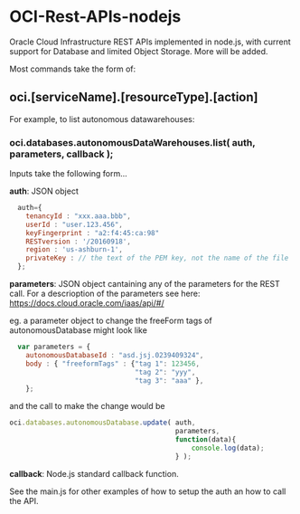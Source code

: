 # OCI-Rest-APIs-nodejs

Oracle Cloud Infrastructure REST APIs implemented in node.js, with current support for Database and limited Object Storage.  More will be added.

 Most commands take the form of:

## oci.[serviceName].[resourceType].[action]

For example, to list autonomous datawarehouses:

### oci.databases.autonomousDataWarehouses.list( auth, parameters, callback );
Inputs take the following form...

**auth**: JSON object 
```javascript
  auth={
    tenancyId : "xxx.aaa.bbb",
    userId : "user.123.456",
    keyFingerprint : "a2:f4:45:ca:98"
    RESTversion : '/20160918',
    region : 'us-ashburn-1',
    privateKey : // the text of the PEM key, not the name of the file
  };
```

**parameters**:
  JSON object cantaining any of the parameters for the REST call.  For a descrioption of the parameters see here:  https://docs.cloud.oracle.com/iaas/api/#/

  eg.  a parameter object to change the freeForm tags of autonomousDatabase might look like
```javascript
  var parameters = {
    autonomousDatabaseId : "asd.jsj.0239409324",
    body : { "freeformTags" : {"tag 1": 123456, 
                               "tag 2": "yyy", 
                               "tag 3": "aaa" },
    };
```
and the call to make the change would be

```javascript
oci.databases.autonomousDatabase.update( auth,
                                         parameters,
                                         function(data){
                                             console.log(data);
                                         } );
```
**callback**: Node.js standard callback function.


See the main.js for other examples of how to setup the auth an how to call the API.